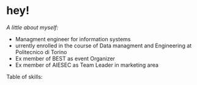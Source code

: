 # hey!

*A little about myself:*

<ul>
  <li> Managment engineer for information systems </li>
  <li> urrently enrolled in the course of Data managment and Engineering at Politecnico di Torino</li>
  <li> Ex member of BEST as event Organizer</li>
  <li> Ex member of AIESEC as Team Leader in marketing area </li>
</ul>

Table of skills:

